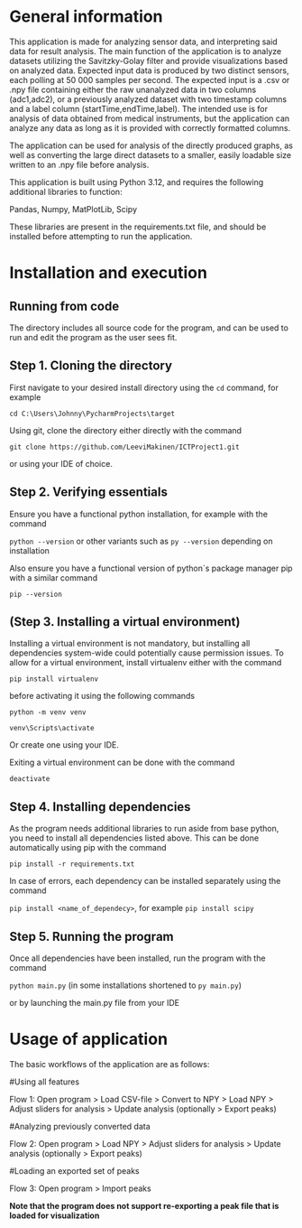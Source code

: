 General information
===================

This application is made for analyzing sensor data, and interpreting said data for result analysis. The main function of the application is to analyze datasets utilizing the Savitzky-Golay filter and provide visualizations based on analyzed data.
Expected input data is produced by two distinct sensors, each polling at 50 000 samples per second. The expected input is a .csv or .npy file containing either the raw unanalyzed data in two columns (adc1,adc2), or a previously analyzed dataset with two timestamp columns and a label column (startTime,endTime,label). The intended use is for analysis of data obtained from medical instruments, but the application can analyze any data as long as it is provided with correctly formatted columns.

The application can be used for analysis of the directly produced graphs, as well as converting the large direct datasets to a smaller, easily loadable size written to an .npy file before analysis.


This application is built using Python 3.12, and requires the following additional libraries to function:

Pandas, Numpy, MatPlotLib, Scipy

These libraries are present in the requirements.txt file, and should be installed before attempting to run the application.


Installation and execution
==========================

Running from code
-----------------

The directory includes all source code for the program, and can be used to run and edit the program as the user sees fit.


Step 1. Cloning the directory
-----------------------------

First navigate to your desired install directory using the `cd` command, for example

`cd C:\Users\Johnny\PycharmProjects\target`

Using git, clone the directory either directly with the command

`git clone https://github.com/LeeviMakinen/ICTProject1.git`

or using your IDE of choice.


Step 2. Verifying essentials
----------------------------

Ensure you have a functional python installation, for example with the command

`python --version` or other variants such as `py --version` depending on installation

Also ensure you have a functional version of python`s package manager pip with a similar command

`pip --version`


(Step 3. Installing a virtual environment)
------------------------------------------

Installing a virtual environment is not mandatory, but installing all dependencies system-wide could potentially cause permission issues.
To allow for a virtual environment, install virtualenv either with the command

`pip install virtualenv`

before activating it using the following commands

`python -m venv venv`

`venv\Scripts\activate`

Or create one using your IDE.

Exiting a virtual environment can be done with the command

`deactivate`


Step 4. Installing dependencies
-------------------------------

As the program needs additional libraries to run aside from base python, you need to install all dependencies listed above.
This can be done automatically using pip with the command

`pip install -r requirements.txt`

In case of errors, each dependency can be installed separately using the command

`pip install <name_of_dependecy>`, for example `pip install scipy`


Step 5. Running the program
---------------------------

Once all dependencies have been installed, run the program with the command

`python main.py` (in some installations shortened to `py main.py`)

or by launching the main.py file from your IDE



Usage of application
====================

The basic workflows of the application are as follows:

#Using all features

Flow 1: Open program > Load CSV-file > Convert to NPY > Load NPY > Adjust sliders for analysis > Update analysis (optionally > Export peaks)


#Analyzing previously converted data

Flow 2: Open program > Load NPY > Adjust sliders for analysis > Update analysis (optionally > Export peaks)


#Loading an exported set of peaks

Flow 3: Open program > Import peaks

**Note that the program does not support re-exporting a peak file that is loaded for visualization**





